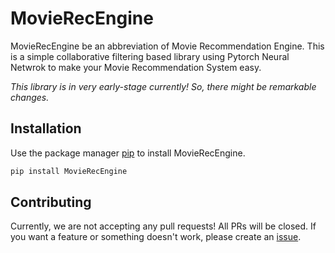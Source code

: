 # MovieRecEngine

MovieRecEngine be an abbreviation of Movie Recommendation Engine. This is a simple collaborative filtering based library using Pytorch Neural Netwrok to make your Movie Recommendation System easy.

*This library is in very early-stage currently! So, there might be remarkable changes.*

## Installation

Use the package manager [pip](https://pip.pypa.io/en/stable/) to install MovieRecEngine.

```bash
pip install MovieRecEngine
```

## Contributing

Currently, we are not accepting any pull requests! All PRs will be closed. If you want a feature or something doesn't work, please create an [issue](https://github.com/MrR0b0t-23/MovieRecEngine/issues).
